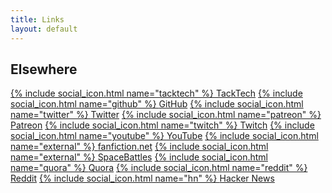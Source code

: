 ```yaml
---
title: Links
layout: default
---
```

## Elsewhere

<section class="mt-4">
  <div class="grid grid-cols-1 sm:grid-cols-2 lg:grid-cols-3 gap-4">
    <a class="ring-1 ring-slate-200 rounded-xl p-4 bg-white hover:ring-slate-300 transition flex items-center gap-2" href="https://tacktech.ai/" target="_blank">{% include social_icon.html name="tacktech" %} <span>TackTech</span></a>
    <a class="ring-1 ring-slate-200 rounded-xl p-4 bg-white hover:ring-slate-300 transition flex items-center gap-2" href="https://github.com/jcolechanged" target="_blank">{% include social_icon.html name="github" %} <span>GitHub</span></a>
    <a class="ring-1 ring-slate-200 rounded-xl p-4 bg-white hover:ring-slate-300 transition flex items-center gap-2" href="https://www.twitter.com/combinatoricole" target="_blank">{% include social_icon.html name="twitter" %} <span>Twitter</span></a>
    <a class="ring-1 ring-slate-200 rounded-xl p-4 bg-white hover:ring-slate-300 transition flex items-center gap-2" href="https://www.patreon.com/toojoshua" target="_blank">{% include social_icon.html name="patreon" %} <span>Patreon</span></a>
    <a class="ring-1 ring-slate-200 rounded-xl p-4 bg-white hover:ring-slate-300 transition flex items-center gap-2" href="https://www.twitch.tv/toojoshua" target="_blank">{% include social_icon.html name="twitch" %} <span>Twitch</span></a>
    <a class="ring-1 ring-slate-200 rounded-xl p-4 bg-white hover:ring-slate-300 transition flex items-center gap-2" href="https://youtube.com/jcolechanged" target="_blank">{% include social_icon.html name="youtube" %} <span>YouTube</span></a>
    <a class="ring-1 ring-slate-200 rounded-xl p-4 bg-white hover:ring-slate-300 transition flex items-center gap-2" href="https://www.fanfiction.net/~toojoshua" target="_blank">{% include social_icon.html name="external" %} <span>fanfiction.net</span></a>
    <a class="ring-1 ring-slate-200 rounded-xl p-4 bg-white hover:ring-slate-300 transition flex items-center gap-2" href="https://forums.spacebattles.com/members/toojoshua.315351/" target="_blank">{% include social_icon.html name="external" %} <span>SpaceBattles</span></a>
    <a class="ring-1 ring-slate-200 rounded-xl p-4 bg-white hover:ring-slate-300 transition flex items-center gap-2" href="https://www.quora.com/profile/Joshua-Cole-185" target="_blank">{% include social_icon.html name="quora" %} <span>Quora</span></a>
    <a class="ring-1 ring-slate-200 rounded-xl p-4 bg-white hover:ring-slate-300 transition flex items-center gap-2" href="https://www.reddit.com/u/jcolechanged" target="_blank">{% include social_icon.html name="reddit" %} <span>Reddit</span></a>
    <a class="ring-1 ring-slate-200 rounded-xl p-4 bg-white hover:ring-slate-300 transition flex items-center gap-2" href="https://news.ycombinator.com/user?id=JoshCole" target="_blank">{% include social_icon.html name="hn" %} <span>Hacker News</span></a>
  </div>
</section>
